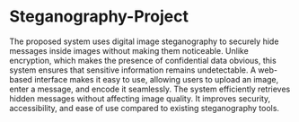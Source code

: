 # Steganography-Project
The proposed system uses digital image steganography to securely hide messages inside images without making them noticeable.
Unlike encryption, which makes the presence of confidential data obvious, this system ensures that sensitive information remains undetectable. A web-based interface makes it easy to use, allowing users to upload an image, enter a message, and encode it seamlessly. The system efficiently retrieves hidden messages without affecting image quality. It improves security, accessibility, and ease of use compared to existing steganography tools.
